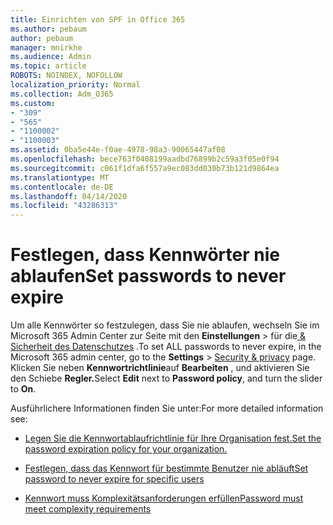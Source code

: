 ```yaml
---
title: Einrichten von SPF in Office 365
ms.author: pebaum
author: pebaum
manager: mnirkhe
ms.audience: Admin
ms.topic: article
ROBOTS: NOINDEX, NOFOLLOW
localization_priority: Normal
ms.collection: Adm_O365
ms.custom:
- "309"
- "565"
- "1100002"
- "1100003"
ms.assetid: 0ba5e44e-f0ae-4978-98a3-90065447af08
ms.openlocfilehash: bece763f0408199aadbd76899b2c59a3f05e0f94
ms.sourcegitcommit: c061f1dfa6f557a9ec083dd030b73b121d9864ea
ms.translationtype: MT
ms.contentlocale: de-DE
ms.lasthandoff: 04/14/2020
ms.locfileid: "43286313"
---
```

# <a name="set-passwords-to-never-expire"></a><span data-ttu-id="1637b-102">Festlegen, dass Kennwörter nie ablaufen</span><span class="sxs-lookup"><span data-stu-id="1637b-102">Set passwords to never expire</span></span>

<span data-ttu-id="1637b-103">Um alle Kennwörter so festzulegen, dass Sie nie ablaufen, wechseln Sie im Microsoft 365 Admin Center zur Seite mit den **Einstellungen** > für die[ &amp; Sicherheit des Datenschutzes](https://portal.office.com/adminportal/home#/settings/security) .</span><span class="sxs-lookup"><span data-stu-id="1637b-103">To set ALL passwords to never expire, in the Microsoft 365 admin center, go to the **Settings** > [Security &amp; privacy](https://portal.office.com/adminportal/home#/settings/security) page.</span></span> <span data-ttu-id="1637b-104">Klicken Sie neben **Kennwortrichtlinie**auf **Bearbeiten** , und aktivieren Sie den Schiebe **Regler.**</span><span class="sxs-lookup"><span data-stu-id="1637b-104">Select **Edit** next to **Password policy**, and turn the slider to **On**.</span></span>
  
<span data-ttu-id="1637b-105">Ausführlichere Informationen finden Sie unter:</span><span class="sxs-lookup"><span data-stu-id="1637b-105">For more detailed information see:</span></span> 

- [<span data-ttu-id="1637b-106">Legen Sie die Kennwortablaufrichtlinie für Ihre Organisation fest.</span><span class="sxs-lookup"><span data-stu-id="1637b-106">Set the password expiration policy for your organization.</span></span>](https://docs.microsoft.com/office365/admin/manage/set-password-expiration-policy)
  
- [<span data-ttu-id="1637b-107">Festlegen, dass das Kennwort für bestimmte Benutzer nie abläuft</span><span class="sxs-lookup"><span data-stu-id="1637b-107">Set password to never expire for specific users</span></span>](https://docs.microsoft.com/office365/admin/add-users/set-password-to-never-expire)

- [<span data-ttu-id="1637b-108">Kennwort muss Komplexitätsanforderungen erfüllen</span><span class="sxs-lookup"><span data-stu-id="1637b-108">Password must meet complexity requirements</span></span>](https://docs.microsoft.com/windows/security/threat-protection/security-policy-settings/password-must-meet-complexity-requirements)
  